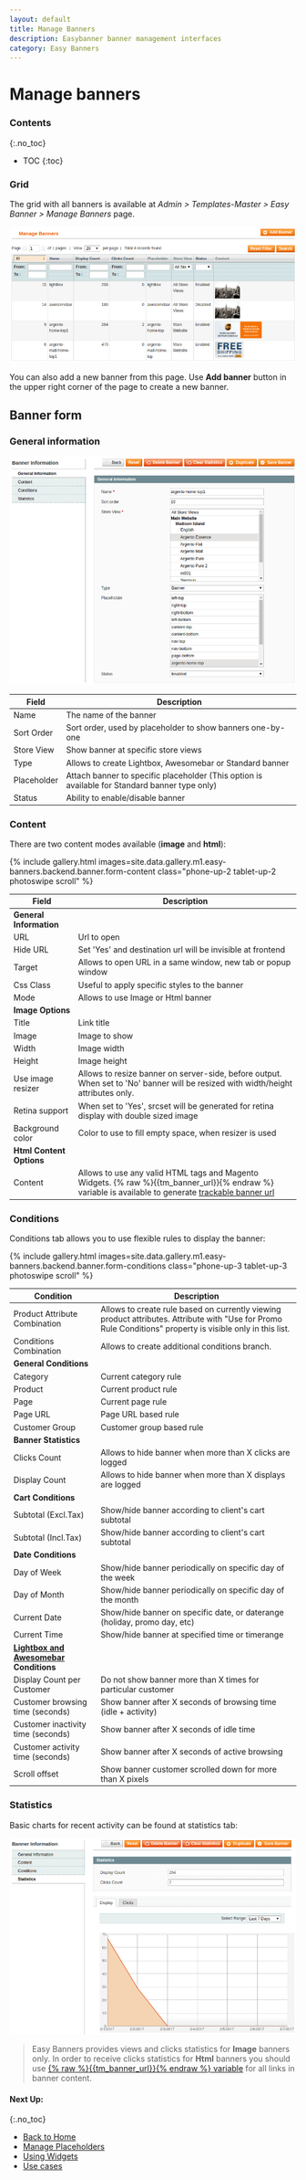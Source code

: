 ```yaml
---
layout: default
title: Manage Banners
description: Easybanner banner management interfaces
category: Easy Banners
---
```


# Manage banners

### Contents
{:.no_toc}

* TOC
{:toc}

### Grid

The grid with all banners is available at _Admin > Templates-Master > Easy Banner > Manage Banners_
page.

![Banners grid](/images/m1/easy-banners/backend/banner/grid.png)

You can also add a new banner from this page. Use **Add banner** button in the
upper right corner of the page to create a new banner.

## Banner form

### General information

![General Information Tab](/images/m1/easy-banners/backend/banner/form-general-information.png)

Field       | Description
------------|------------
Name        | The name of the banner
Sort Order  | Sort order, used by placeholder to show banners one-by-one
Store View  | Show banner at specific store views
Type        | Allows to create Lightbox, Awesomebar or Standard banner
Placeholder | Attach banner to specific placeholder (This option is available for Standard banner type only)
Status      | Ability to enable/disable banner

### Content

There are two content modes available (**image** and **html**):

{% include gallery.html images=site.data.gallery.m1.easy-banners.backend.banner.form-content class="phone-up-2 tablet-up-2 photoswipe scroll" %}

Field       | Description
------------|------------
**General Information** |
URL | Url to open
Hide URL | Set 'Yes' and destination url will be invisible at frontend
Target | Allows to open URL in a same window, new tab or popup window
Css Class | Useful to apply specific styles to the banner
Mode | Allows to use Image or Html banner
**Image Options** |
Title | Link title
Image | Image to show
Width | Image width
Height | Image height
Use image resizer | Allows to resize banner on server-side, before output. When set to 'No' banner will be resized with width/height attributes only.
Retina support | When set to 'Yes', srcset will be generated for retina display with double sized image
Background color | Color to use to fill empty space, when resizer is used
**Html Content Options** |
Content | Allows to use any valid HTML tags and Magento Widgets.  {% raw %}{{tm_banner_url}}{% endraw %} variable is available to generate [trackable banner url](../../use-cases/track-clicks-in-html-banner/)

### Conditions

Conditions tab allows you to use flexible rules to display the banner:

{% include gallery.html images=site.data.gallery.m1.easy-banners.backend.banner.form-conditions class="phone-up-3 tablet-up-3 photoswipe scroll" %}

Condition | Description
----------|------------
Product Attribute Combination   | Allows to create rule based on currently viewing product attributes. Attribute with "Use for Promo Rule Conditions" property is visible only in this list.
Conditions Combination          | Allows to create additional conditions branch.
**General Conditions** |
Category        | Current category rule
Product         | Current product rule
Page            | Current page rule
Page URL        | Page URL based rule
Customer Group  | Customer group based rule
**Banner Statistics** |
Clicks Count        | Allows to hide banner when more than X clicks are logged
Display Count       | Allows to hide banner when more than X displays are logged
**Cart Conditions** |
Subtotal (Excl.Tax) | Show/hide banner according to client's cart subtotal
Subtotal (Incl.Tax) | Show/hide banner according to client's cart subtotal
**Date Conditions** |
Day of Week     | Show/hide banner periodically on specific day of the week
Day of Month    | Show/hide banner periodically on specific day of the month
Current Date    | Show/hide banner on specific date, or daterange (holiday, promo day, etc)
Current Time    | Show/hide banner at specified time or timerange
[**Lightbox and Awesomebar**](../../use-cases/lightbox-and-awesomebar-banners/) **Conditions** |
Display Count per Customer          | Do not show banner more than X times for particular customer
Customer browsing time (seconds)    | Show banner after X seconds of browsing time (idle + activity)
Customer inactivity time (seconds)  | Show banner after X seconds of idle time
Customer activity time (seconds)    | Show banner after X seconds of active browsing
Scroll offset                       | Show banner customer scrolled down for more than X pixels

### Statistics

Basic charts for recent activity can be found at statistics tab:

![Statistics tab](/images/m1/easy-banners/backend/banner/form-statistics.png)

> Easy Banners provides views and clicks statistics for **Image** banners only.
> In order to receive clicks statistics for **Html** banners you should use
> [{% raw %}{{tm_banner_url}}{% endraw %} variable](../../use-cases/track-clicks-in-html-banner/)
> for all links in banner content.

#### Next Up:
{:.no_toc}

 -  [Back to Home](../../)
 -  [Manage Placeholders](../manage-placeholders/)
 -  [Using Widgets](../widgets/)
 -  [Use cases](../../use-cases/)
